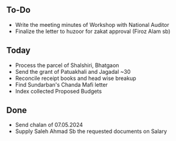 ## To-Do
- Write the meeting minutes of Workshop with National Auditor  
- Finalize the letter to huzoor for zakat approval (Firoz Alam sb)  

## Today
- Process the parcel of Shalshiri, Bhatgaon  
- Send the grant of Patuakhali and Jagadal ~30  
- Reconcile receipt books and head wise breakup  
- Find Sundarban's Chanda Mafi letter  
- Index collected Proposed Budgets  

## Done
- Send chalan of 07.05.2024  
- Supply Saleh Ahmad Sb the requested documents on Salary  